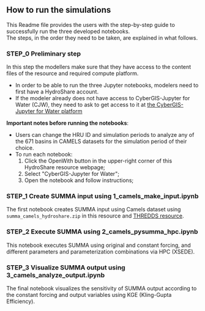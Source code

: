 ## How to run the simulations  
This Readme file provides the users with the step-by-step guide to successfully run the three developed notebooks.  
The steps, in the order they need to be taken, are explained in what follows.

### STEP_0 Preliminary step  
In this step the modellers make sure that they have access to the content files of the resource and required compute platform.  
 - In order to be able to run the three Jupyter notebooks, modelers need to first have a HydroShare account.  
 - If the modeler already does not have access to CyberGIS-Jupyter for Water (CJW), they need to ask to get access to it at [the CyberGIS-Jupyter for Water platform](https://www.hydroshare.org/group/157)  


**Important notes before running the notebooks**:  
 - Users can change the HRU ID and simulation periods to analyze any of the 671 basins in CAMELS datasets for the simulation period of their choice.  
 - To run each notebook:  
	1. Click the OpenWith button in the upper-right corner of this HydroShare resource webpage;  
	2. Select "CyberGIS-Jupyter for Water";  
	3. Open the notebook and follow instructions;  

### STEP_1 Create SUMMA input using 1_camels_make_input.ipynb
The first notebook creates SUMMA input using Camels dataset using `summa_camels_hydroshare.zip` in this resource and [THREDDS resource](https://www.hydroshare.org/resource/a28685d2dd584fe5885fc368cb76ff2a/).  

### STEP_2 Execute SUMMA using 2_camels_pysumma_hpc.ipynb
This notebook executes SUMMA using original and constant forcing, and different parameters and parameterization combinations via HPC (XSEDE).  

### STEP_3 Visualize SUMMA output using 3_camels_analyze_output.ipynb
The final notebook visualizes the sensitivity of SUMMA output according to the constant forcing and output variables using KGE (Kling-Gupta Efficiency).  

